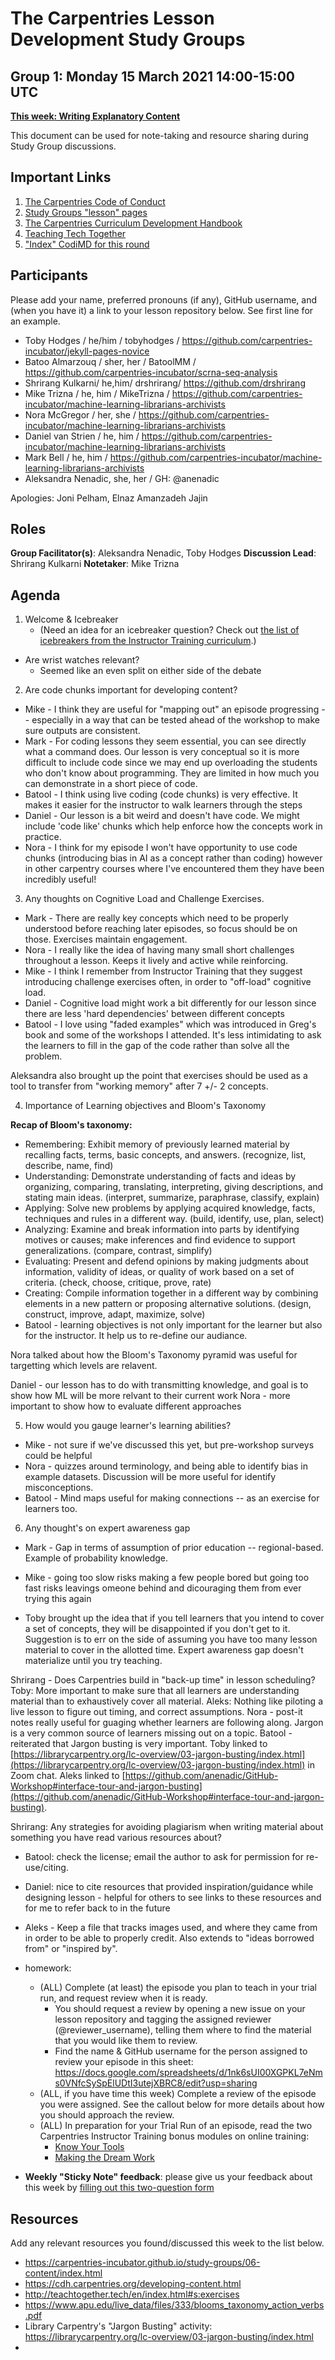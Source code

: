 # The Carpentries Lesson Development Study Groups
## Group 1: Monday 15 March 2021 14:00-15:00 UTC

[**This week: Writing Explanatory Content**](https://carpentries-incubator.github.io/study-groups/06-content/index.html)

This document can be used for note-taking and resource sharing during Study Group discussions.

## Important Links

1. [The Carpentries Code of Conduct](https://docs.carpentries.org/topic_folders/policies/code-of-conduct.html)
1. [Study Groups "lesson" pages](https://carpentries-incubator.github.io/study-groups/index.html)
1. [The Carpentries Curriculum Development Handbook](https://cdh.carpentries.org)
1. [Teaching Tech Together](https://teachtogether.tech/)
1. ["Index" CodiMD for this round](https://codimd.carpentries.org/ldsg1-home#) 


## Participants

Please add your name, preferred pronouns (if any), GitHub username, and (when you have it) a link to your lesson repository below. See first line for an example.

- Toby Hodges / he/him / tobyhodges / https://github.com/carpentries-incubator/jekyll-pages-novice
- Batoo Almarzouq / sher, her / BatoolMM / https://github.com/carpentries-incubator/scrna-seq-analysis 
- Shrirang Kulkarni/ he,him/ drshrirang/ https://github.com/drshrirang
- Mike Trizna / he, him / MikeTrizna / https://github.com/carpentries-incubator/machine-learning-librarians-archivists
- Nora McGregor / her, she / https://github.com/carpentries-incubator/machine-learning-librarians-archivists
- Daniel van Strien / he, him / https://github.com/carpentries-incubator/machine-learning-librarians-archivists
- Mark Bell / he, him / https://github.com/carpentries-incubator/machine-learning-librarians-archivists
- Aleksandra Nenadic, she, her / GH: @anenadic


Apologies: Joni Pelham, Elnaz Amanzadeh Jajin

## Roles

**Group Facilitator(s)**: Aleksandra Nenadic, Toby Hodges
**Discussion Lead**: Shrirang Kulkarni
**Notetaker**: Mike Trizna

## Agenda

1. Welcome & Icebreaker 
    - (Need an idea for an icebreaker question? Check out [the list of icebreakers from the Instructor Training curriculum](https://carpentries.github.io/instructor-training/icebreakers/index.html).)
- Are wrist watches relevant?
    - Seemed like an even split on either side of the debate

2. Are code chunks important for developing content?
- Mike - I think they are useful for "mapping out" an episode progressing -- especially in a way that can be tested ahead of the workshop to make sure outputs are consistent.
- Mark - For coding lessons they seem essential, you can see directly what a command does. Our lesson is very conceptual so it is more difficult to include code since we may end up overloading the students who don't know about programming. They are limited in how much you can demonstrate in a short piece of code.
- Batool - I think using live coding (code chunks) is very effective. It makes it easier for the instructor to walk learners through the steps
- Daniel - Our lesson is a bit weird and doesn't have code. We might include 'code like' chunks which help enforce how the concepts work in practice. 
- Nora - I think for my episode I won't have opportunity to use code chunks (introducing bias in AI as a concept rather than coding) however in other carpentry courses where I've encountered them they have been incredibly useful! 

3. Any thoughts on Cognitive Load and Challenge Exercises.
- Mark - There are really key concepts which need to be properly understood before reaching later episodes, so focus should be on those. Exercises maintain engagement.
- Nora - I really like the idea of having many small short challenges throughout a lesson. Keeps it lively and active while reinforcing.
- Mike - I think I remember from Instructor Training that they suggest introducing challenge exercises often, in order to "off-load" cognitive load.
- Daniel - Cognitive load might work a bit differently for our lesson since there are less 'hard dependencies' between different concepts 
- Batool - I love using "faded examples" which was introduced in Greg's book and some of the workshops I attended. It's less intimidating to ask the learners to fill in the gap of the code rather than solve all the problem. 

Aleksandra also brought up the point that exercises should be used as a tool to transfer from "working memory" after 7 +/- 2 concepts.

4. Importance of Learning objectives and Bloom's Taxonomy

**Recap of Bloom's taxonomy:**
- Remembering: Exhibit memory of previously learned material by recalling facts, terms, basic concepts, and answers. (recognize, list, describe, name, find)
- Understanding: Demonstrate understanding of facts and ideas by organizing, comparing, translating, interpreting, giving descriptions, and stating main ideas. (interpret, summarize, paraphrase, classify, explain)
- Applying: Solve new problems by applying acquired knowledge, facts, techniques and rules in a different way. (build, identify, use, plan, select)
- Analyzing: Examine and break information into parts by identifying motives or causes; make inferences and find evidence to support generalizations. (compare, contrast, simplify)
- Evaluating: Present and defend opinions by making judgments about information, validity of ideas, or quality of work based on a set of criteria. (check, choose, critique, prove, rate)
- Creating: Compile information together in a different way by combining elements in a new pattern or proposing alternative solutions. (design, construct, improve, adapt, maximize, solve)
-  Batool - learning objectives is not only important for the learner but also for the instructor. It help us to re-define our audiance.

Nora talked about how the Bloom's Taxonomy pyramid was useful for targetting which levels are relavent. 

Daniel - our lesson has to do with transmitting knowledge, and goal is to show how ML will be more relvant to their current work
    Nora - more important to show how to evaluate different approaches

5. How would you gauge learner's learning abilities?
- Mike - not sure if we've discussed this yet, but pre-workshop surveys could be helpful
- Nora - quizzes around terminology, and being able to identify bias in example datasets. Discussion will be more useful for identify misconceptions.
- Batool - Mind maps useful for making connections -- as an exercise for learners too.
6. Any thought's on expert awareness gap
- Mark - Gap in terms of assumption of prior education -- regional-based. Example of probability knowledge.
- Mike - going too slow risks making a few people bored but going too fast risks leavings omeone behind and dicouraging them from ever trying this again

- Toby brought up the idea that if you tell learners that you intend to cover a set of concepts, they will be disappointed if you don't get to it. Suggestion is to err on the side of assuming you have too many lesson material to cover in the allotted time. Expert awareness gap doesn't materialize until you try teaching.

Shrirang - Does Carpentries build in "back-up time" in lesson scheduling? Toby: More important to make sure that all learners are understanding material than to exhaustively cover all material.
Aleks: Nothing like piloting a live lesson to figure out timing, and correct assumptions.
Nora - post-it notes really useful for guaging whether learners are following along. Jargon is a very common source of learners missing out on a topic.
Batool - reiterated that Jargon busting is very important. Toby linked to [https://librarycarpentry.org/lc-overview/03-jargon-busting/index.html](https://librarycarpentry.org/lc-overview/03-jargon-busting/index.html) in Zoom chat. Aleks linked to [https://github.com/anenadic/GitHub-Workshop#interface-tour-and-jargon-busting](https://github.com/anenadic/GitHub-Workshop#interface-tour-and-jargon-busting).

Shrirang: Any strategies for avoiding plagiarism when writing material about something you have read various resources about?
- Batool: check the license; email the author to ask for permission for re-use/citing.
- Daniel: nice to cite resources that provided inspiration/guidance while designing lesson - helpful for others to see links to these resources and for me to refer back to in the future
- Aleks - Keep a file that tracks images used, and where they came from in order to be able to properly credit. Also extends to "ideas borrowed from" or "inspired by".


- homework:
    - (ALL) Complete (at least) the episode you plan to teach in your trial run, and request review when it is ready.
        - You should request a review by opening a new issue on your lesson repository and tagging the assigned reviewer (@reviewer_username), telling them where to find the material that you would like them to review.
        - Find the name & GitHub username for the person assigned to review your episode in this sheet: https://docs.google.com/spreadsheets/d/1nk6sUI00XGPKL7eNms0VNfcSySpElUDtI3utejXBRC8/edit?usp=sharing
    - (ALL, if you have time this week) Complete a review of the episode you were assigned. See the callout below for more details about how you should approach the review.
    - (ALL) In preparation for your Trial Run of an episode, read the two Carpentries Instructor Training bonus modules on online training: 
        - [Know Your Tools](https://carpentries-incubator.github.io/instructor-training-bonus-modules/01-online-workshops-module-1/index.html)
        - [Making the Dream Work](https://carpentries-incubator.github.io/instructor-training-bonus-modules/02-online-workshops-module-2/index.html)
- **Weekly "Sticky Note" feedback**: please give us your feedback about this week by [filling out this two-question form][sticky-notes-link]

## Resources
Add any relevant resources you found/discussed this week to the list below.

- https://carpentries-incubator.github.io/study-groups/06-content/index.html
- https://cdh.carpentries.org/developing-content.html
- http://teachtogether.tech/en/index.html#s:exercises
-  https://www.apu.edu/live_data/files/333/blooms_taxonomy_action_verbs.pdf
- Library Carpentry's "Jargon Busting" activity: https://librarycarpentry.org/lc-overview/03-jargon-busting/index.html
- 

[sticky-notes-link]: https://forms.gle/vNhXSJ1nmaVPhb8D9
